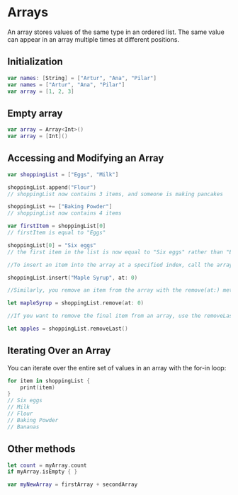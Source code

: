 # Arrays

An array stores values of the same type in an ordered list. The same value can appear in an array multiple times at different positions.

## Initialization

```Swift
var names: [String] = ["Artur", "Ana", "Pilar"]
var names = ["Artur", "Ana", "Pilar"]
var array = [1, 2, 3]
```

## Empty array

```Swift
var array = Array<Int>()
var array = [Int]()
```

## Accessing and Modifying an Array

```Swift
var shoppingList = ["Eggs", "Milk"]

shoppingList.append("Flour")
// shoppingList now contains 3 items, and someone is making pancakes

shoppingList += ["Baking Powder"]
// shoppingList now contains 4 items
```

```Swift
var firstItem = shoppingList[0]
// firstItem is equal to "Eggs"

shoppingList[0] = "Six eggs"
// the first item in the list is now equal to "Six eggs" rather than "Eggs"
```

```Swift
//To insert an item into the array at a specified index, call the array’s insert(_:at:) method:

shoppingList.insert("Maple Syrup", at: 0)
```

```Swift
//Similarly, you remove an item from the array with the remove(at:) method.

let mapleSyrup = shoppingList.remove(at: 0)
```

```Swift
//If you want to remove the final item from an array, use the removeLast() method

let apples = shoppingList.removeLast()
```

## Iterating Over an Array

You can iterate over the entire set of values in an array with the for-in loop:

```Swift
for item in shoppingList {
    print(item)
}
// Six eggs
// Milk
// Flour
// Baking Powder
// Bananas
```

## Other methods

```Swift
let count = myArray.count
if myArray.isEmpty { }

var myNewArray = firstArray + secondArray

```